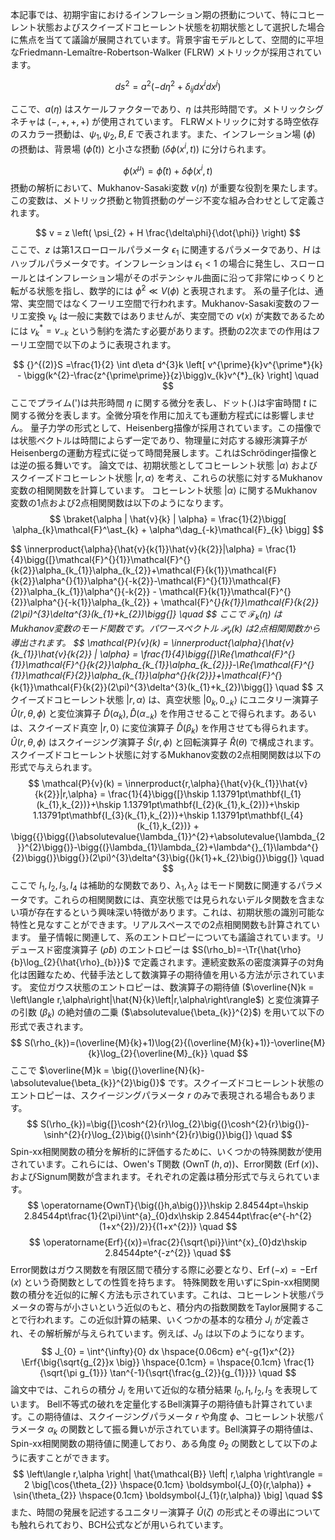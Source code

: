 本記事では、初期宇宙におけるインフレーション期の摂動について、特にコヒーレント状態およびスクイーズドコヒーレント状態を初期状態として選択した場合に焦点を当てて議論が展開されています。背景宇宙モデルとして、空間的に平坦なFriedmann-Lemaître-Robertson-Walker (FLRW) メトリックが採用されています。

$$
    ds^{2}
    =
    a^{2} (
        -d\eta^{2} 
        + \delta_{ij}dx^{i}dx^{j}
    )
$$

ここで、$a(\eta)$ はスケールファクターであり、$\eta$ は共形時間です。メトリックシグネチャは $(- , + , + , +)$ が使用されています。
FLRWメトリックに対する時空依存のスカラー摂動は、${ \psi_{1},\psi_{2},B,E }$ で表されます。また、インフレーション場 ($\phi$) の摂動は、背景場 ($\bar{\phi}(t)$) と小さな摂動 ($\delta\phi(x^i, t)$) に分けられます。

$$ 
    \phi(x^{\mu})={}\bar{\phi}(t)+\delta\phi(x^{i},t)
$$
摂動の解析において、Mukhanov-Sasaki変数 $v(\eta)$ が重要な役割を果たします。この変数は、メトリック摂動と物質摂動のゲージ不変な組み合わせとして定義されます。

$$ 
    v
    = z
    \left(
        \psi_{2}
        + H \frac{\delta\phi}{\dot{\phi}}
    \right)
$$
ここで、$z$ は第1スローロールパラメータ $\epsilon_1$ に関連するパラメータであり、$H$ はハッブルパラメータです。インフレーションは $\epsilon_1 < 1$ の場合に発生し、スローロールとはインフレーション場がそのポテンシャル曲面に沿って非常にゆっくりと転がる状態を指し、数学的には $\dot{\phi}^2 \ll V(\phi)$ と表現されます。
系の量子化は、通常、実空間ではなくフーリエ空間で行われます。Mukhanov-Sasaki変数のフーリエ変換 $v_k$ は一般に実数ではありませんが、実空間での $v(x)$ が実数であるためには $v_k^* = v_{-k}$ という制約を満たす必要があります。摂動の2次までの作用はフーリエ空間で以下のように表現されます。

$$ 
    {}^{(2)}S
    =\frac{1}{2} \int d\eta d^{3}k
    \left[
        v^{\prime}{k}v^{\prime*}{k} 
        - \bigg(k^{2}-\frac{z^{\prime\prime}}{z}\bigg)v_{k}v^{*}_{k}
    \right] \quad 
$$
ここでプライム(')は共形時間 $\eta$ に関する微分を表し、ドット(.)は宇宙時間 $t$ に関する微分を表します。全微分項を作用に加えても運動方程式には影響しません。
量子力学の形式として、Heisenberg描像が採用されています。この描像では状態ベクトルは時間によらず一定であり、物理量に対応する線形演算子がHeisenbergの運動方程式に従って時間発展します。これはSchrödinger描像とは逆の振る舞いです。
論文では、初期状態としてコヒーレント状態 $|\alpha\rangle$ およびスクイーズドコヒーレント状態 $|r, \alpha\rangle$ を考え、これらの状態に対するMukhanov変数の相関関数を計算しています。
コヒーレント状態 $|\alpha\rangle$ に関するMukhanov変数の1点および2点相関関数は以下のようになります。
$$ 
    \braket{\alpha | \hat{v}{k} | \alpha} 
    = \frac{1}{2}\bigg[
        \alpha_{k}\mathcal{F}^\ast_{k}
        + \alpha^\dag_{-k}\mathcal{F}_{k}
    \bigg]
$$

$$ \innerproduct{\alpha}{\hat{v}{k{1}}\hat{v}{k{2}}|\alpha} = \frac{1}{4}\bigg{[}\mathcal{F}^{}{1}}\mathcal{F}^{}{k{2}}\alpha_{k_{1}}\alpha_{k_{2}}+\mathcal{F}{k{1}}\mathcal{F}{k{2}}\alpha^{}{1}}\alpha^{}{-k{2}}-\mathcal{F}^{}{1}}\mathcal{F}{2}}\alpha_{k_{1}}\alpha^{}{-k{2}} - \mathcal{F}{k{1}}\mathcal{F}^{}{2}}\alpha^{}{-k{1}}\alpha_{k_{2}} + \mathcal{F}^{*}{k{1}}\mathcal{F}{k{2}}(2\pi)^{3}\delta^{3}(k_{1}+k_{2})\bigg{]} \quad $$
ここで $\mathcal{F}_k(\eta)$ はMukhanov変数のモード関数です。パワースペクトル $\mathcal{P}_v(k)$ は2点相関関数から導出されます。
$$ \mathcal{P}{v}(k) = \innerproduct{\alpha}{\hat{v}{k_{1}}\hat{v}{k{2}} | \alpha} = \frac{1}{4}\bigg{[}\Re{\mathcal{F}^{}{1}}\mathcal{F}^{}{k{2}}\alpha_{k_{1}}\alpha_{k_{2}}}-\Re{\mathcal{F}^{}{1}}\mathcal{F}{2}}\alpha_{k_{1}}\alpha^{}{k{2}}}+\mathcal{F}^{*}{k{1}}\mathcal{F}{k{2}}(2\pi)^{3}\delta^{3}(k_{1}+k_{2})\bigg{]} \quad $$
スクイーズドコヒーレント状態 $|r, \alpha\rangle$ は、真空状態 $|0_k, 0_{-k}\rangle$ にユニタリー演算子 $\hat{U}(r, \theta, \phi)$ と変位演算子 $\hat{D}(\alpha_k), \hat{D}(\alpha_{-k})$ を作用させることで得られます。あるいは、スクイーズド真空 $|r, 0\rangle$ に変位演算子 $\hat{D}(\beta_k)$ を作用させても得られます。$\hat{U}(r, \theta, \phi)$ はスクイージング演算子 $\hat{S}(r, \phi)$ と回転演算子 $\hat{R}(\theta)$ で構成されます。
スクイーズドコヒーレント状態に対するMukhanov変数の2点相関関数は以下の形式で与えられます。
$$ \mathcal{P}{v}(k) = \innerproduct{r,\alpha}{\hat{v}{k_{1}}\hat{v}{k{2}}|r,\alpha} = \frac{1}{4}\bigg{[}\hskip 1.13791pt\mathbf{I_{1}(k_{1},k_{2})}+\hskip 1.13791pt\mathbf{I_{2}(k_{1},k_{2})}+\hskip 1.13791pt\mathbf{I_{3}(k_{1},k_{2})}+\hskip 1.13791pt\mathbf{I_{4}(k_{1},k_{2})} + \bigg{{}\bigg{(}\absolutevalue{\lambda_{1}}^{2}+\absolutevalue{\lambda_{2}}^{2}\bigg{)}-\bigg{(}\lambda_{1}\lambda_{2}+\lambda^{}_{1}\lambda^{}{2}\bigg{)}\bigg{}}(2\pi)^{3}\delta^{3}\big{(}k{1}+k_{2}\big{)}\bigg{]} \quad $$
ここで $I_1, I_2, I_3, I_4$ は補助的な関数であり、$\lambda_1, \lambda_2$ はモード関数に関連するパラメータです。これらの相関関数には、真空状態では見られないデルタ関数を含まない項が存在するという興味深い特徴があります。これは、初期状態の識別可能な特性と見なすことができます。リアルスペースでの2点相関関数も計算されています。
量子情報に関連して、系のエントロピーについても議論されています。リデュースド密度演算子 ($\hat{\rho}b$) のエントロピーは $S(\rho_b)=-\Tr{\hat{\rho}{b}\log_{2}{\hat{\rho}_{b}}}$ で定義されます。連続変数系の密度演算子の対角化は困難なため、代替手法として数演算子の期待値を用いる方法が示されています。
変位ガウス状態のエントロピーは、数演算子の期待値 ($\overline{N}k = \left\langle r,\alpha\right|\hat{N}{k}\left|r,\alpha\right\rangle$) と変位演算子の引数 ($\beta_k$) の絶対値の二乗 ($\absolutevalue{\beta_{k}}^{2}$) を用いて以下の形式で表されます。
$$ S(\rho_{k})=(\overline{M}{k}+1)\log{2}{(\overline{M}{k}+1)}-\overline{M}{k}\log_{2}{\overline{M}_{k}} \quad $$
ここで $\overline{M}k = \big{(}\overline{N}{k}-\absolutevalue{\beta_{k}}^{2}\big{)}$ です。スクイーズドコヒーレント状態のエントロピーは、スクイージングパラメータ $r$ のみで表現される場合もあります。
$$ S(\rho_{k})=\big{[}\cosh^{2}{r}\log_{2}\big{(}\cosh^{2}{r}\big{)}-\sinh^{2}{r}\log_{2}\big{(}\sinh^{2}{r}\big{)}\big{]} \quad $$
Spin-xx相関関数の積分を解析的に評価するために、いくつかの特殊関数が使用されています。これらには、Owen's T関数 ($\operatorname{OwnT}(h, a)$)、Error関数 ($\operatorname{Erf}(x)$)、およびSignum関数が含まれます。それぞれの定義は積分形式で与えられています。
$$ \operatorname{OwnT}{\big{(}h,a\big{)}}\hskip 2.84544pt=\hskip 2.84544pt\frac{1}{2\pi}\int^{a}_{0}dx\hskip 2.84544pt\frac{e^{-h^{2}(1+x^{2})/2}}{(1+x^{2})} \quad $$
$$ \operatorname{Erf}{(x)}=\frac{2}{\sqrt{\pi}}\int^{x}_{0}dz\hskip 2.84544pte^{-z^{2}} \quad $$
Error関数はガウス関数を有限区間で積分する際に必要となり、$\operatorname{Erf}(-x) = -\operatorname{Erf}(x)$ という奇関数としての性質を持ちます。
特殊関数を用いずにSpin-xx相関関数の積分を近似的に解く方法も示されています。これは、コヒーレント状態パラメータの寄与が小さいという近似のもと、積分内の指数関数をTaylor展開することで行われます。この近似計算の結果、いくつかの基本的な積分 $J_i$ が定義され、その解析解が与えられています。例えば、$J_0$ は以下のようになります。
$$ J_{0} = \int^{\infty}{0} dx \hspace{0.06cm} e^{-g{1}x^{2}} \Erf{\big{\sqrt{g_{2}}x \big}} \hspace{0.1cm} = \hspace{0.1cm} \frac{1}{\sqrt{\pi g_{1}}} \tan^{-1}{\sqrt{\frac{g_{2}}{g_{1}}}} \quad $$
論文中では、これらの積分 $J_i$ を用いて近似的な積分結果 $I_0, I_1, I_2, I_3$ を表現しています。
Bell不等式の破れを定量化するBell演算子の期待値も計算されています。この期待値は、スクイージングパラメータ $r$ や角度 $\phi$、コヒーレント状態パラメータ $\alpha_k$ の関数として振る舞いが示されています。Bell演算子の期待値は、Spin-xx相関関数の期待値に関連しており、ある角度 $\theta_2$ の関数として以下のように表すことができます。
$$ \left\langle r,\alpha \right| \hat{\mathcal{B}} \left| r,\alpha \right\rangle = 2 \big[\cos{\theta_{2}} \hspace{0.1cm} \boldsymbol{J_{0}(r,\alpha)} + \sin{\theta_{2}} \hspace{0.1cm} \boldsymbol{J_{1}(r,\alpha)} \big] \quad $$
また、時間の発展を記述するユニタリー演算子 $\hat{U}(\zeta)$ の形式とその導出についても触れられており、BCH公式などが用いられています。
